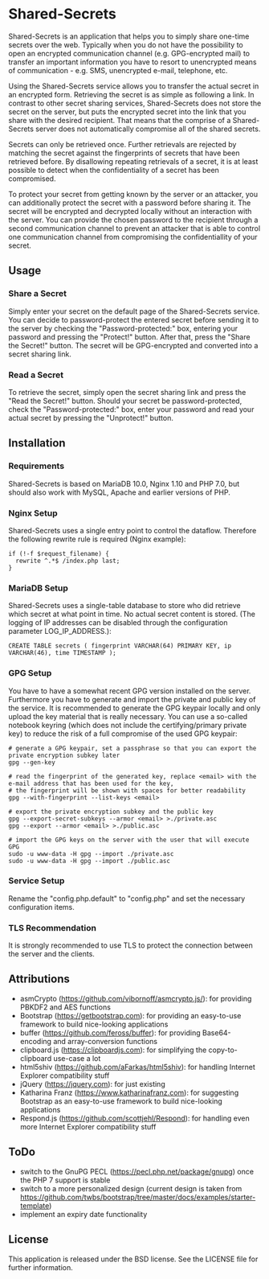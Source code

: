 # Shared-Secrets

Shared-Secrets is an application that helps you to simply share one-time secrets over the web. Typically when you do not have the possibility to open an encrypted communication channel (e.g. GPG-encrypted mail) to transfer an important information you have to resort to unencrypted means of communication - e.g. SMS, unencrypted e-mail, telephone, etc.

Using the Shared-Secrets service allows you to transfer the actual secret in an encrypted form. Retrieving the secret is as simple as following a link. In contrast to other secret sharing services, Shared-Secrets does not store the secret on the server, but puts the encrypted secret into the link that you share with the desired recipient. That means that the comprise of a Shared-Secrets server does not automatically compromise all of the shared secrets.

Secrets can only be retrieved once. Further retrievals are rejected by matching the secret against the fingerprints of secrets that have been retrieved before. By disallowing repeating retrievals of a secret, it is at least possible to detect when the confidentiality of a secret has been compromised.

To protect your secret from getting known by the server or an attacker, you can additionally protect the secret with a password before sharing it. The secret will be encrypted and decrypted locally without an interaction with the server. You can provide the chosen password to the recipient through a second communication channel to prevent an attacker that is able to control one communication channel from compromising the confidentiallity of your secret.

## Usage

### Share a Secret

Simply enter your secret on the default page of the Shared-Secrets service. You can decide to password-protect the entered secret before sending it to the server by checking the "Password-protected:" box, entering your password and pressing the "Protect!" button. After that, press the "Share the Secret!" button. The secret will be GPG-encrypted and converted into a secret sharing link.

### Read a Secret

To retrieve the secret, simply open the secret sharing link and press the "Read the Secret!" button. Should your secret be password-protected, check the "Password-protected:" box, enter your password and read your actual secret by pressing the "Unprotect!" button.

## Installation

### Requirements

Shared-Secrets is based on MariaDB 10.0, Nginx 1.10 and PHP 7.0, but should also work with MySQL, Apache and earlier versions of PHP.

### Nginx Setup

Shared-Secrets uses a single entry point to control the dataflow. Therefore the following rewrite rule is required (Nginx example):
```
if (!-f $request_filename) {
  rewrite ^.*$ /index.php last;
}
```

### MariaDB Setup

Shared-Secrets uses a single-table database to store who did retrieve which secret at what point in time. No actual secret content is stored. (The logging of IP addresses can be disabled through the configuration parameter LOG_IP_ADDRESS.):
```
CREATE TABLE secrets ( fingerprint VARCHAR(64) PRIMARY KEY, ip VARCHAR(46), time TIMESTAMP );
```

### GPG Setup

You have to have a somewhat recent GPG version installed on the server. Furthermore you have to generate and import the private and public key of the service. It is recommended to generate the GPG keypair locally and only upload the key material that is really necessary. You can use a so-called notebook keyring (which does not include the certifying/primary private key) to reduce the risk of a full compromise of the used GPG keypair:
```
# generate a GPG keypair, set a passphrase so that you can export the private encryption subkey later
gpg --gen-key

# read the fingerprint of the generated key, replace <email> with the e-mail address that has been used for the key,
# the fingerprint will be shown with spaces for better readability
gpg --with-fingerprint --list-keys <email>

# export the private encryption subkey and the public key
gpg --export-secret-subkeys --armor <email> >./private.asc
gpg --export --armor <email> >./public.asc

# import the GPG keys on the server with the user that will execute GPG
sudo -u www-data -H gpg --import ./private.asc
sudo -u www-data -H gpg --import ./public.asc
```

### Service Setup

Rename the "config.php.default" to "config.php" and set the necessary configuration items.

### TLS Recommendation

It is strongly recommended to use TLS to protect the connection between the server and the clients.

## Attributions

* asmCrypto (https://github.com/vibornoff/asmcrypto.js/): for providing PBKDF2 and AES functions 
* Bootstrap (https://getbootstrap.com): for providing an easy-to-use framework to build nice-looking applications
* buffer (https://github.com/feross/buffer): for providing Base64-encoding and array-conversion functions
* clipboard.js (https://clipboardjs.com): for simplifying the copy-to-clipboard use-case a lot
* html5shiv (https://github.com/aFarkas/html5shiv): for handling Internet Explorer compatibility stuff
* jQuery (https://jquery.com): for just existing
* Katharina Franz (https://www.katharinafranz.com): for suggesting Bootstrap as an easy-to-use framework to build nice-looking applications
* Respond.js (https://github.com/scottjehl/Respond): for handling even more Internet Explorer compatibility stuff

## ToDo

* switch to the GnuPG PECL (https://pecl.php.net/package/gnupg) once the PHP 7 support is stable
* switch to a more personalized design (current design is taken from https://github.com/twbs/bootstrap/tree/master/docs/examples/starter-template)
* implement an expiry date functionality

## License

This application is released under the BSD license. See the LICENSE file for further information.
